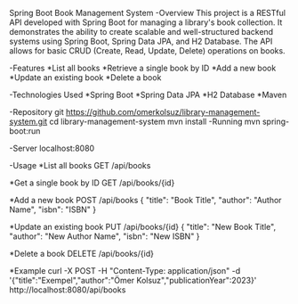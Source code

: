 Spring Boot Book Management System
-Overview
This project is a RESTful API developed with Spring Boot for managing a library's book collection. It demonstrates the ability to create scalable and well-structured backend systems using Spring Boot, Spring Data JPA, and H2 Database. The API allows for basic CRUD (Create, Read, Update, Delete) operations on books.

-Features
*List all books
*Retrieve a single book by ID
*Add a new book
*Update an existing book
*Delete a book

-Technologies Used
*Spring Boot
*Spring Data JPA
*H2 Database
*Maven


-Repository
git https://github.com/omerkolsuz/library-management-system.git
cd library-management-system
mvn install
-Running
mvn spring-boot:run

-Server
localhost:8080

-Usage
*List all books
GET /api/books

*Get a single book by ID
GET /api/books/{id}

*Add a new book
POST /api/books
{
  "title": "Book Title",
  "author": "Author Name",
  "isbn": "ISBN"
}

*Update an existing book
PUT /api/books/{id}
{
  "title": "New Book Title",
  "author": "New Author Name",
  "isbn": "New ISBN"
}

*Delete a book
DELETE /api/books/{id}

*Example 
curl -X POST -H "Content-Type: application/json" -d '{"title":"Exempel","author":"Ömer Kolsuz","publicationYear":2023}' http://localhost:8080/api/books



